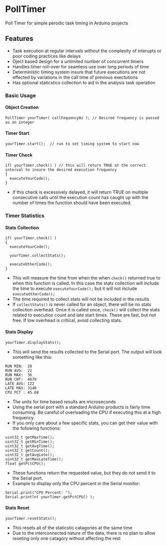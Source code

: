 # PollTimer
Poll Timer for simple perodic task timing in Arduino projects

## Features
* Task execution at regular intervals without the complexity of interupts or poor coding practices like delays
* Oject based design for a unlimited number of concurrent timers
* Handles timer roll-over for seamless use over long periods of time
* Deterministic timing system insure that future executions are not effected by variations in the call time of previous exectutions
* Has optional staticstics collection to aid in the analysis task operation

### Basic Usage
#### Object Creation
```
PollTimer yourTimer( callFequencyHz ); // Desired frequency is passed as an integer
```

#### Timer Start
```
yourTimer.start();  // run to set timing system to start now
```

#### Timer Check
```
if( yourTimer.check() ) // this will return TRUE at the correct interval to insure the desired execution frequency
{
  executeYourCode();
}
```
* If this check is excessively delayed, it will return TRUE on multiple consecutive calls until the execution count has caught up with the number of times the function should have been executed.

### Timer Statistics
#### Stats Collection
```
if( yourTimer.check() )
{
  executeYourCode();
  
  yourTimer.collectStats();
  
  executeOtherCode();
}
```
* This will measure the time from when the when `check()` returned true to when this function is called.  In this case the stats collection will include the time to execute `executeYourCode();` but it will not include `executeOtherCode();`
* The time required to collect stats will not be included in the results
* If `collectStats()` is never called for an object, there will be no stats collection overhead.  Once it is called once, `check()` will collect the stats related to execution count and late start times.  These are fast, but not free.  If low overhead is critical, avoid collecting stats.

#### Stats Display
```
yourTimer.displayStats();
```
* This will send the results collected to the Serial port.  The output will look something like this:
```
RUN MIN:  20
RUN AVG:  22
RUN MAX:  36
RUN CNT:  4679
LATE AVG: 122
LATE MAX: 3140
CPU PCT : 45.68
```
* The units for time based results are microseconds
* Using the serial port with a standard Arduino products is fairly time consuming.  Be careful of overloading the CPU if executing this at a high frequency.
* If you only care about a few specific stats, you can get their value with the following functions:
```
uint32_t getMaxTime();
uint32_t getMinTime();
uint32_t getAvgTime();
uint32_t getCount();
uint32_t getAvgLate();
uint32_t getMaxLateTime();
float getPctCPU();
```
* These functions return the requested value, but they do not send it to the Serial port.
* Example to display only the CPU percent in the Serial monitor:
```
Serial.print("CPU Percent: ");
Serial.println( yourTimer.getPctCPU() );
```

#### Stats Reset
```
yourTimer.resetStats();
```
* This resets all of the staticstic catagories at the same time
* Due to the interconnected nature of the data, there is no plan to allow reseting only one catagory without affecting the rest
